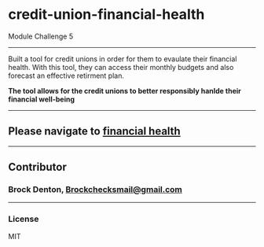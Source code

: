 # credit-union-financial-health
Module Challenge 5

---
Built a tool for credit unions in order for them to evaulate their financial health. With this tool, they can access their monthly budgets and also forecast an effective retirment plan. 

**The tool allows for the credit unions to better responsibly hanlde their financial well-being**

---
## Please navigate to [financial health](https://github.com/Brock-Denton/credit-union-financial-health/blob/main/tool_resources/financial_planning_tools.ipynb)
---
## Contributor
### Brock Denton, Brockchecksmail@gmail.com 
---
### License 
MIT 
